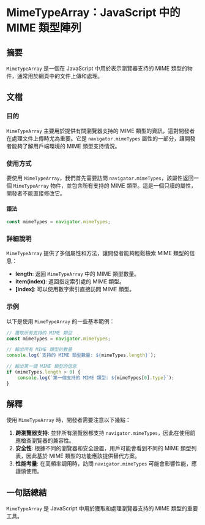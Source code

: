 <!--
Meta Description: # MimeTypeArray：JavaScript 中的 MIME 類型陣列 ## 摘要 `MimeTypeArray` 是一個在 JavaScript 中用於表示瀏覽器支持的 MIME 類型的物件，通常用於網頁中的文件上傳和處理。 ## 文檔 ### 目的 `MimeTypeArray` 主要用...
Meta Keywords: mime, mimetypes, mimetypearray, navigator, javascript
-->

# MimeTypeArray：JavaScript 中的 MIME 類型陣列

## 摘要
`MimeTypeArray` 是一個在 JavaScript 中用於表示瀏覽器支持的 MIME 類型的物件，通常用於網頁中的文件上傳和處理。

## 文檔
### 目的
`MimeTypeArray` 主要用於提供有關瀏覽器支持的 MIME 類型的資訊，這對開發者在處理文件上傳時尤為重要。它是 `navigator.mimeTypes` 屬性的一部分，讓開發者能夠了解用戶端環境的 MIME 類型支持情況。

### 使用方式
要使用 `MimeTypeArray`，我們首先需要訪問 `navigator.mimeTypes`，該屬性返回一個 `MimeTypeArray` 物件，並包含所有支持的 MIME 類型。這是一個只讀的屬性，開發者不能直接修改它。

#### 語法
```javascript
const mimeTypes = navigator.mimeTypes;
```

### 詳細說明
`MimeTypeArray` 提供了多個屬性和方法，讓開發者能夠輕鬆檢索 MIME 類型的信息：

- **length**: 返回 `MimeTypeArray` 中的 MIME 類型數量。
- **item(index)**: 返回指定索引處的 MIME 類型。
- **[index]**: 可以使用數字索引直接訪問 MIME 類型。

### 示例
以下是使用 `MimeTypeArray` 的一些基本範例：

```javascript
// 獲取所有支持的 MIME 類型
const mimeTypes = navigator.mimeTypes;

// 輸出所有 MIME 類型的數量
console.log(`支持的 MIME 類型數量: ${mimeTypes.length}`);

// 輸出第一個 MIME 類型的信息
if (mimeTypes.length > 0) {
    console.log(`第一個支持的 MIME 類型: ${mimeTypes[0].type}`);
}
```

## 解釋
使用 `MimeTypeArray` 時，開發者需要注意以下幾點：

1. **跨瀏覽器支持**: 並非所有瀏覽器都支持 `navigator.mimeTypes`，因此在使用前應檢查瀏覽器的兼容性。
2. **安全性**: 根據不同的瀏覽器和安全設置，用戶可能會看到不同的 MIME 類型列表，因此基於 MIME 類型的功能應該提供替代方案。
3. **性能考量**: 在高頻率調用時，訪問 `navigator.mimeTypes` 可能會影響性能，應謹慎使用。

## 一句話總結
`MimeTypeArray` 是 JavaScript 中用於獲取和處理瀏覽器支持的 MIME 類型的重要工具。